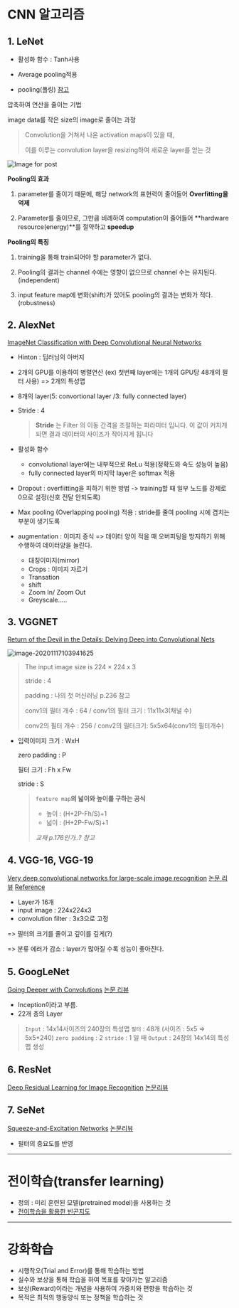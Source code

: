 # CNN 알고리즘



## 1. LeNet

- 활성화 함수 : Tanh사용

- Average pooling적용

- pooling(풀링)  [참고](https://technical-support.tistory.com/65)

압축하여 연산을 줄이는 기법

image data를 작은 size의 image로 줄이는 과정

> Convolution을 거쳐서 나온 activation maps이 있을 때,
>
> 이를 이루는 convolution layer을 resizing하여 새로운 layer를 얻는 것

![Image for post](https://miro.medium.com/max/500/1*_aNCr6CtNk0Y45I9Ygs3Mg.png)

**Pooling의 효과**

1. parameter를 줄이기 때문에, 해당 network의 표현력이 줄어들어 **Overfitting을 억제**

2. Parameter를 줄이므로, 그만큼 비례하여 computation이 줄어들어 **hardware resource(energy)**를 절약하고 **speedup**



**Pooling의 특징**

1. training을 통해 train되어야 할 parameter가 없다.

2. Pooling의 결과는 channel 수에는 영향이 없으므로 channel 수는 유지된다. (independent)

3. input feature map에 변화(shift)가 있어도 pooling의 결과는 변화가 적다. (robustness)



## 2. AlexNet

[ImageNet Classification with Deep Convolutional Neural Networks](https://papers.nips.cc/paper/2012/file/c399862d3b9d6b76c8436e924a68c45b-Paper.pdf)

- Hinton : 딥러닝의 아버지

- 2개의 GPU를 이용하여 병렬연산 (ex) 첫번째 layer에는 1개의 GPU당 48개의 필터 사용) => 2개의 특성맵

- 8개의 layer(5: convortional layer /3: fully connected layer)

- Stride : 4

  > **Stride** 는 Filter 의 이동 간격을 조절하는 파라미터 입니다. 이 값이 커지게 되면 결과 데이터의 사이즈가 작아지게 됩니다

- 활성화 함수

  - convolutional layer에는 내부적으로 ReLu 적용(정확도와 속도 성능이 높음)
  - fully connected layer의 마지막 layer은 softmax 적용

- Dropout : overfiitting을 피하기 위한 방법 -> training할 때 일부 노드를 강제로 0으로 설정(신호 전달 안되도록)

- Max pooling (Overlapping pooling) 적용 : stride를 줄여 pooling 시에 겹치는 부분이 생기도록

- augmentation : 이미지 증식 => 데이터 양이 적을 때 오버피팅을 방지하기 위해 수행하여 데이터양을 늘린다.

  - 대칭이미지(mirror)
  - Crops : 이미지 자르기
  - Transation
  - shift
  - Zoom In/ Zoom Out
  - Greyscale.....



## 3. VGGNET

[Return of the Devil in the Details: Delving Deep into Convolutional Nets](https://arxiv.org/pdf/1405.3531.pdf)

![image-20201117103941625](C:\Users\i\AppData\Roaming\Typora\typora-user-images\image-20201117103941625.png)

> The input image size is 224 × 224 x 3
>
> stride : 4
>
> padding : 나의 첫 머신러닝 p.236 참고
>
> conv1의 필터 개수 : 64 / conv1의 필터 크기 : 11x11x3(채널 수)
>
> conv2의 필터 개수 : 256 / conv2의 필터크기: 5x5x64(conv1의 필터개수)



* 입력이미지 크기 : WxH

  zero padding : P

  필터 크기 : Fh x Fw

  stride : S

  > `feature map`**의 넓이와 높이를 구하는 공식**
  >
  > - 높이 : (H+2P-Fh/S)+1
  > - 넓이 : (H+2P-Fw/S)+1
  >
  > *교재 p.176인가..? 참고*



## 4. VGG-16, VGG-19

[Very deep convolutional networks for large-scale image recognition](https://arxiv.org/pdf/1409.1556.pdf)
[논문 리뷰](https://medium.com/@msmapark2/vgg16-%EB%85%BC%EB%AC%B8-%EB%A6%AC%EB%B7%B0-very-deep-convolutional-networks-for-large-scale-image-recognition-6f748235242a)
[Reference](https://keras.io/api/applications/vgg/)

- Layer가 16개
- input image : 224x224x3
- convolution filter : 3x3으로 고정

=> 필터의 크기를 줄이고 깊이를 깊게(?)

=> 분류 에러가 감소 : layer가 많아질 수록 성능이 좋아진다.



## 5. GoogLeNet

[Going Deeper with Convolutions](https://static.googleusercontent.com/media/research.google.com/ko//pubs/archive/43022.pdf)
[논문 리뷰](https://leedakyeong.tistory.com/entry/%EB%85%BC%EB%AC%B8-GoogleNet-Inception-%EB%A6%AC%EB%B7%B0-Going-deeper-with-convolutions-1)

- Inception이라고 부름.
- 22개 층의 Layer

> `Input` : 14x14사이즈의 240장의 특성맵
> `필터` : 48개 (사이즈 : 5x5 => 5x5*240)
> `zero padding` : 2
> `stride` : 1 일 때
> `Output` : 24장의 14x14의 특성맵 생성



## 6. ResNet

[Deep Residual Learning for Image Recognition](https://www.cv-foundation.org/openaccess/content_cvpr_2016/papers/He_Deep_Residual_Learning_CVPR_2016_paper.pdf)
[논문리뷰](https://jxnjxn.tistory.com/22)


## 7. SeNet
[Squeeze-and-Excitation Networks](https://arxiv.org/pdf/1709.01507.pdf)
[논문리뷰](https://jayhey.github.io/deep%20learning/2018/07/18/SENet/)

- 필터의 중요도를 반영



---



# 전이학습(transfer learning)

- 정의 : 미리 훈련된 모델(pretrained model)을 사용하는 것
- [전이학습을 활용한 빈곤지도](http://sustain.stanford.edu/predicting-poverty/)



---



# 강화학습

- 시행착오(Trial and Error)를 통해 학습하는 방법 
- 실수와 보상을 통해 학습을 하여 목표를 찾아가는 알고리즘
- 보상(Reward)이라는 개념을 사용하여 가중치와 편향을 학습하는 것
- 목적은 최적의 행동양식 또는 정책을 학습하는 것

